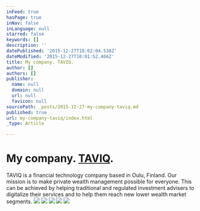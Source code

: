 ```yaml
---
inFeed: true
hasPage: true
inNav: false
inLanguage: null
starred: false
keywords: []
description: ''
datePublished: '2015-12-27T10:02:04.538Z'
dateModified: '2015-12-27T10:01:52.466Z'
title: My company. TAVIQ.
author: []
authors: []
publisher:
  name: null
  domain: null
  url: null
  favicon: null
sourcePath: _posts/2015-12-27-my-company-taviq.md
published: true
url: my-company-taviq/index.html
_type: Article

---
```

# My company. [TAVIQ][0].

TAVIQ is a financial technology company based in Oulu, Finland. Our mission is to make private wealth management possible for everyone. This can be achieved by helping traditional and regulated investment advisers to digitalize their services and to help them reach new lower wealth market segments.
![](https://the-grid-user-content.s3-us-west-2.amazonaws.com/43af7d5c-f686-489f-8af8-c563db27f844.jpg)
![](https://the-grid-user-content.s3-us-west-2.amazonaws.com/01f2e9c5-bb73-4a38-8945-47a2ffc835c9.png)
![](https://the-grid-user-content.s3-us-west-2.amazonaws.com/605542bb-673f-485b-a83e-eee21044dea7.png)
![](https://the-grid-user-content.s3-us-west-2.amazonaws.com/c4c5b278-0415-42b1-9477-cbad80a570af.PNG)
![](https://the-grid-user-content.s3-us-west-2.amazonaws.com/b3d5c8c5-65a3-461c-9220-9539aa6284de.png)

[0]: http://taviq.fi/
